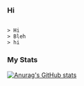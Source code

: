 ### Hi

```

> Hi
> Bleh
> hi

```

### My Stats
[![Anurag's GitHub stats](https://github-readme-stats.vercel.app/api?username=serenntea)](https://github.com/anuraghazra/github-readme-stats)

